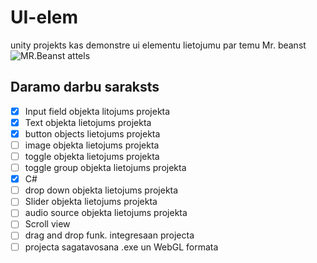 # UI-elem
unity projekts kas demonstre ui elementu lietojumu par temu Mr. beanst
![MR.Beanst attels](https://user-images.githubusercontent.com/128358109/228151247-e9e8629f-aec4-4f34-a854-7f94e61a0ad5.png)

## Daramo darbu saraksts
- [x] Input field objekta litojums projekta
- [x] Text objekta lietojums projekta
- [x] button objects lietojums projekta
- [ ] image objekta lietojums projekta
- [ ] toggle objekta lietojums projekta
- [ ] toggle group objekta lietojums projekta
- [x] C#
- [ ] drop down objekta lietojums projekta
- [ ] Slider objekta lietojums projekta
- [ ] audio source objekta lietojums projekta
- [ ] Scroll view
- [ ] drag and drop funk. integresaan projecta
- [ ] projecta sagatavosana .exe un WebGL formata 
